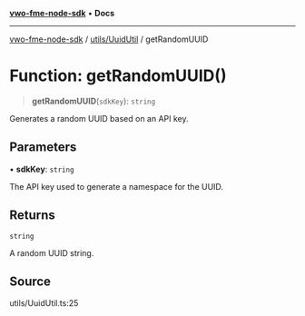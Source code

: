 [**vwo-fme-node-sdk**](../../../README.md) • **Docs**

---

[vwo-fme-node-sdk](../../../modules.md) / [utils/UuidUtil](../README.md) / getRandomUUID

# Function: getRandomUUID()

> **getRandomUUID**(`sdkKey`): `string`

Generates a random UUID based on an API key.

## Parameters

• **sdkKey**: `string`

The API key used to generate a namespace for the UUID.

## Returns

`string`

A random UUID string.

## Source

utils/UuidUtil.ts:25
